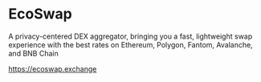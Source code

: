 # EcoSwap

A privacy-centered DEX aggregator, bringing you a fast, lightweight swap experience with the best rates on Ethereum, Polygon, Fantom, Avalanche, and BNB Chain

https://ecoswap.exchange